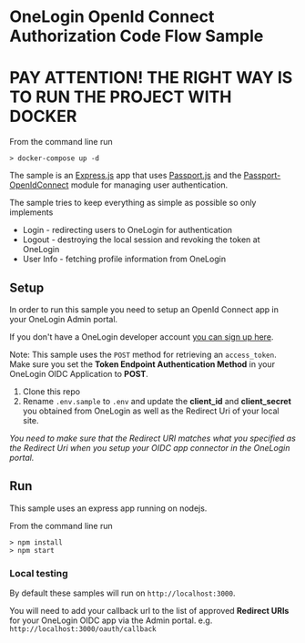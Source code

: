 # OneLogin OpenId Connect Authorization Code Flow Sample

# PAY ATTENTION! THE RIGHT WAY IS TO RUN THE PROJECT WITH DOCKER

From the command line run

```
> docker-compose up -d
```

The sample is an [Express.js](https://expressjs.com/) app that uses
[Passport.js](http://www.passportjs.org/) and the [Passport-OpenIdConnect](https://github.com/jaredhanson/passport-openidconnect)
module for managing user authentication.

The sample tries to keep everything as simple as possible so only
implements

- Login - redirecting users to OneLogin for authentication
- Logout - destroying the local session and revoking the token at OneLogin
- User Info - fetching profile information from OneLogin

## Setup

In order to run this sample you need to setup an OpenId Connect
app in your OneLogin Admin portal.

If you don't have a OneLogin developer account [you can sign up here](https://www.onelogin.com/developer-signup).

Note: This sample uses the `POST` method for retrieving an `access_token`. Make sure you set the **Token Endpoint Authentication Method** in your OneLogin OIDC Application to **POST**.

1. Clone this repo
2. Rename `.env.sample` to `.env` and update the **client_id** and
   **client_secret** you obtained from OneLogin as well as the Redirect Uri of your local site.

_You need to make sure that the Redirect URI matches what you specified as the
Redirect Uri when you setup your OIDC app connector in the OneLogin portal._

## Run

This sample uses an express app running on nodejs.

From the command line run

```
> npm install
> npm start
```

### Local testing

By default these samples will run on `http://localhost:3000`.

You will need to add your callback url to the list of approved **Redirect URIs** for your OneLogin OIDC app via the Admin portal. e.g. `http://localhost:3000/oauth/callback`
